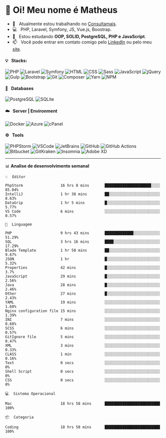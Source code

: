 # 👋 Oi! Meu nome é Matheus

- 🔭 &nbsp; Atualmente estou trabalhando no [Consultamais](https://consultamais.com.br/).
- 💻 &nbsp; PHP, Laravel, Symfony, JS, Vue.js, Boostrap.
- 🌱 &nbsp; Estou estudando **OOP, SOLID, PostgreSQL, PHP e JavaScript**.
- 📫 &nbsp; Você pode entrar em contato comigo pelo [LinkedIn](https://www.linkedin.com/in/matheuscamargoxavier/) ou pelo meu [site](https://matheuscamargo.co).

#### 💡 &nbsp; Stacks:
![PHP](https://img.shields.io/badge/-PHP-777BB4?&logo=php&logoColor=FFFFFF)
![Laravel](https://img.shields.io/badge/-Laravel-FF2D20?&logo=laravel&logoColor=FFFFFF)
![Symfony](https://img.shields.io/badge/-Symfony-000000?&logo=symfony&logoColor=FFFFFF)
![HTML](https://img.shields.io/badge/-HTML-E34F26?&logo=html5&logoColor=FFFFFF)
![CSS](https://img.shields.io/badge/-CSS-1572B6?&logo=css3&logoColor=FFFFFF)
![Sass](https://img.shields.io/badge/-Sass-CC6699?&logo=sass&logoColor=FFFFFF)
![JavaScript](https://img.shields.io/badge/-JavaScript-F7DF1E?&logo=javascript&logoColor=FFFFFF)
![jQuery](https://img.shields.io/badge/-jQuery-0769AD?&logo=jquery&logoColor=FFFFFF)
![Gulp](https://img.shields.io/badge/-Gulp-CF4647?&logo=gulp&logoColor=FFFFFF)
![Bootstrap](https://img.shields.io/badge/-Bootstrap-7952B3?&logo=bootstrap&logoColor=FFFFFF)
![Git](https://img.shields.io/badge/-Git-F05032?&logo=git&logoColor=FFFFFF)
![Composer](https://img.shields.io/badge/-Composer-885630?&logo=composer&logoColor=FFFFFF)
![Yarn](https://img.shields.io/badge/-Yarn-2C8EBB?&logo=yarn&logoColor=FFFFFF)
![NPM](https://img.shields.io/badge/-npm-CB3837?&logo=npm&logoColor=FFFFFF)

#### 💾 &nbsp; Databases
![PostgreSQL](https://img.shields.io/badge/-PostgreSQL-336791?&logo=PostgreSQL&logoColor=FFFFFF)
![SQLite](https://img.shields.io/badge/-SQLite-003B57?&logo=SQLite&logoColor=FFFFFF)

#### ☁️ &nbsp; Server | Environment
![Docker](https://img.shields.io/badge/-Docker-2496ED?&logo=docker&logoColor=FFFFFF)
![Azure](https://img.shields.io/badge/-Azure-0089D6?&logo=microsoft%20azure&logoColor=FFFFFF)
![cPanel](https://img.shields.io/badge/-cPanel-FF6C2C?&logo=cpanel&logoColor=FFFFFF)

#### ⚙️ &nbsp; Tools
![PHPStorm](https://img.shields.io/badge/-PHPStorm-000000?&logo=PHPStorm&logoColor=FFFFFF)
![VSCode](https://img.shields.io/badge/-VSCode-007ACC?&logo=Visual%20Studio%20Code&logoColor=FFFFFF) 
![JetBrains](https://img.shields.io/badge/-JetBrains-000000?&logo=jetbrains&logoColor=FFFFFF) 
![GitHub](https://img.shields.io/badge/-GitHub-181717?&logo=github&logoColor=FFFFFF) 
![GitHub Actions](https://img.shields.io/badge/-GitHub%20Actions-181717?&logo=GitHub%20Actions&logoColor=FFFFFF) 
![Bitbucket](https://img.shields.io/badge/-Bitbucket-0052CC?&logo=bitbucket&logoColor=FFFFFF)
![GitKraken](https://img.shields.io/badge/-GitKraken-179287?&logo=GitKraken&logoColor=FFFFFF)
![Insomnia](https://img.shields.io/badge/-Insomnia-5849BE?&logo=Insomnia&logoColor=FFFFFF)
![Adobe XD](https://img.shields.io/badge/-Adobe%20XD-FF61F6?&logo=adobe%20xd&logoColor=FFFFFF) 
_______

📊  **Analise de desenvolvimento semanal**
```text
💡  Editor

PhpStorm                 16 hrs 8 mins       █████████████████████░░░░     85.04%
IntelliJ                 1 hr 38 mins        ██░░░░░░░░░░░░░░░░░░░░░░░      8.63%
DataGrip                 1 hr 5 mins         █░░░░░░░░░░░░░░░░░░░░░░░░      5.77%
VS Code                  6 mins              ░░░░░░░░░░░░░░░░░░░░░░░░░      0.57%
```
```text
💬  Linguagem

PHP                      9 hrs 43 mins       █████████████░░░░░░░░░░░░     51.29%
SQL                      3 hrs 16 mins       ████░░░░░░░░░░░░░░░░░░░░░     17.29%
Blade Template           1 hr 50 mins        ██░░░░░░░░░░░░░░░░░░░░░░░      9.67%
JSON                     1 hr                █░░░░░░░░░░░░░░░░░░░░░░░░      5.32%
Properties               42 mins             █░░░░░░░░░░░░░░░░░░░░░░░░       3.7%
JavaScript               29 mins             █░░░░░░░░░░░░░░░░░░░░░░░░      2.56%
Java                     28 mins             █░░░░░░░░░░░░░░░░░░░░░░░░      2.46%
Other                    27 mins             █░░░░░░░░░░░░░░░░░░░░░░░░      2.43%
YAML                     19 mins             ░░░░░░░░░░░░░░░░░░░░░░░░░      1.68%
Nginx configuration file 15 mins             ░░░░░░░░░░░░░░░░░░░░░░░░░      1.39%
INI                      7 mins              ░░░░░░░░░░░░░░░░░░░░░░░░░      0.68%
SCSS                     6 mins              ░░░░░░░░░░░░░░░░░░░░░░░░░      0.57%
GitIgnore file           5 mins              ░░░░░░░░░░░░░░░░░░░░░░░░░      0.47%
XML                      3 mins              ░░░░░░░░░░░░░░░░░░░░░░░░░      0.33%
CLASS                    1 min               ░░░░░░░░░░░░░░░░░░░░░░░░░      0.16%
Text                     0 secs              ░░░░░░░░░░░░░░░░░░░░░░░░░         0%
Shell Script             0 secs              ░░░░░░░░░░░░░░░░░░░░░░░░░         0%
CSS                      0 secs              ░░░░░░░░░░░░░░░░░░░░░░░░░         0%
```
```text
💻  Sistema Operacional

Mac                      18 hrs 58 mins      █████████████████████████       100%
```
```text
📦  Categoria

Coding                   18 hrs 58 mins      █████████████████████████       100%
```
